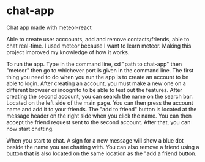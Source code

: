 # chat-app
Chat app made with meteor-react

Able to create user acccounts, add and remove contacts/friends, able to chat real-time.
I used meteor because I want to learn meteor. Making this project improved my knowledge of how it works.

To run the app. Type in the command line, cd "path to chat-app" then "meteor" then go to whichever port is given in the command line.
The first thing you need to do when you run the app is to create an account to be able to login. 
After creating an account, you must make a new one on a different browser or incognito to be able to test out the features.
After creating the second account, you can search the name on the search bar. Located on the left side of the main page.
You can then press the account name and add it to your friends. The "add to friend" button is located at the message header on the right side when you click the name.
You can then accept the friend request sent to the second account. After that, you can now start chatting. 

When you start to chat. A sign for a new message will show a blue dot beside the name you are chatting with.
You can also remove a friend using a button that is also located on the same location as the "add a friend button.


